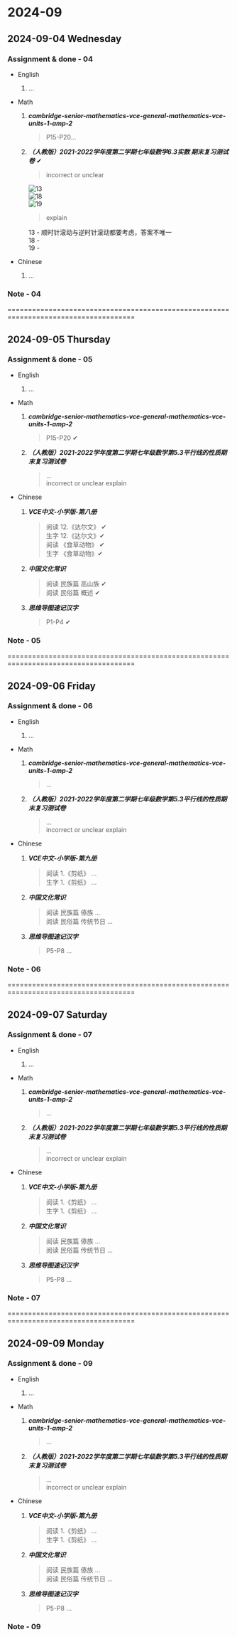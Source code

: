 # 2024-09

## 2024-09-04 Wednesday

### Assignment & done - 04

- English
  1. ...

- Math
  1. _**cambridge-senior-mathematics-vce-general-mathematics-vce-units-1-amp-2**_
     > P15-P20...

  2. _**（人教版）2021-2022学年度第二学期七年级数学6.3实数 期末复习测试卷**_ ✔

     > incorrect or unclear

     ![13](./pictures/math-09-001.PNG)\
     ![18](./pictures/math-09-002.PNG)\
     ![19](./pictures/math-09-003.PNG)

     > explain

     13 - 顺时针滚动与逆时针滚动都要考虑，答案不唯一\
     18 -\
     19 -

- Chinese
  1. ...

### Note - 04

=====================================================================================

## 2024-09-05 Thursday

### Assignment & done - 05

- English
  1. ...

- Math
  1. _**cambridge-senior-mathematics-vce-general-mathematics-vce-units-1-amp-2**_
     > P15-P20 ✔

  2. _**（人教版）2021-2022学年度第二学期七年级数学第5.3平行线的性质期末复习测试卷**_
     > ...\
     > incorrect or unclear explain

- Chinese
  1. _**VCE中文-小学版-第八册**_
     > 阅读 12.《达尔文》 ✔\
     > 生字 12.《达尔文》✔\
     > 阅读 《食草动物》 ✔\
     > 生字 《食草动物》✔

  2. _**中国文化常识**_
     > 阅读 民族篇 高山族 ✔\
     > 阅读 民俗篇 概述 ✔

  3. _**思维导图速记汉字**_
     > P1-P4 ✔

### Note - 05

=====================================================================================

## 2024-09-06 Friday

### Assignment & done - 06

- English
  1. ...

- Math
  1. _**cambridge-senior-mathematics-vce-general-mathematics-vce-units-1-amp-2**_
     > ...

  2. _**（人教版）2021-2022学年度第二学期七年级数学第5.3平行线的性质期末复习测试卷**_
     > ...\
     > incorrect or unclear explain

- Chinese
  1. _**VCE中文-小学版-第九册**_
     > 阅读 1.《剪纸》 ...\
     > 生字 1.《剪纸》 ...

  2. _**中国文化常识**_
     > 阅读 民族篇 傣族 ...\
     > 阅读 民俗篇 传统节日 ...

  3. _**思维导图速记汉字**_
     > P5-P8 ...

### Note - 06

=====================================================================================

## 2024-09-07 Saturday

### Assignment & done - 07

- English
  1. ...

- Math
  1. _**cambridge-senior-mathematics-vce-general-mathematics-vce-units-1-amp-2**_
     > ...

  2. _**（人教版）2021-2022学年度第二学期七年级数学第5.3平行线的性质期末复习测试卷**_
     > ...\
     > incorrect or unclear explain

- Chinese
  1. _**VCE中文-小学版-第九册**_
     > 阅读 1.《剪纸》 ...\
     > 生字 1.《剪纸》 ...

  2. _**中国文化常识**_
     > 阅读 民族篇 傣族 ...\
     > 阅读 民俗篇 传统节日 ...

  3. _**思维导图速记汉字**_
     > P5-P8 ...

### Note - 07

=====================================================================================

## 2024-09-09 Monday

### Assignment & done - 09

- English
  1. ...

- Math
  1. _**cambridge-senior-mathematics-vce-general-mathematics-vce-units-1-amp-2**_
     > ...

  2. _**（人教版）2021-2022学年度第二学期七年级数学第5.3平行线的性质期末复习测试卷**_
     > ...\
     > incorrect or unclear explain

- Chinese
  1. _**VCE中文-小学版-第九册**_
     > 阅读 1.《剪纸》 ...\
     > 生字 1.《剪纸》 ...

  2. _**中国文化常识**_
     > 阅读 民族篇 傣族 ...\
     > 阅读 民俗篇 传统节日 ...

  3. _**思维导图速记汉字**_
     > P5-P8 ...

### Note - 09
